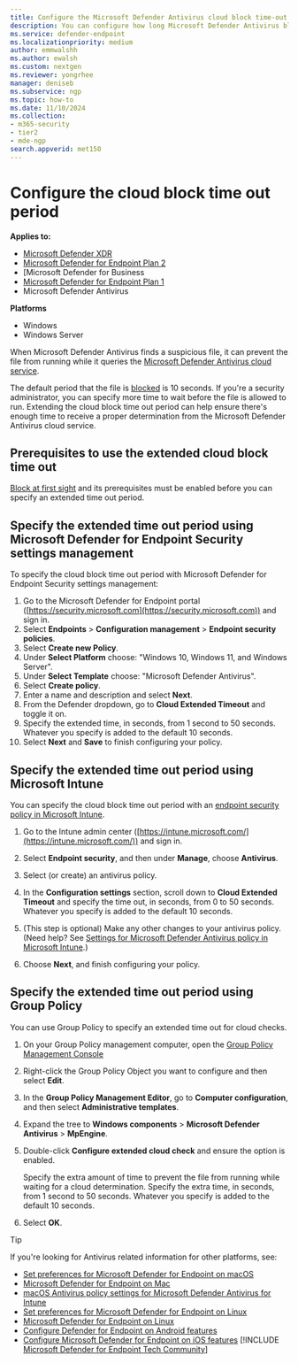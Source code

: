 ```yaml
---
title: Configure the Microsoft Defender Antivirus cloud block time-out period
description: You can configure how long Microsoft Defender Antivirus blocks a file from running while waiting for a cloud determination.
ms.service: defender-endpoint
ms.localizationpriority: medium
author: emmwalshh
ms.author: ewalsh
ms.custom: nextgen
ms.reviewer: yongrhee
manager: deniseb
ms.subservice: ngp
ms.topic: how-to
ms.date: 11/10/2024
ms.collection: 
- m365-security
- tier2
- mde-ngp
search.appverid: met150
---
```


# Configure the cloud block time out period

**Applies to:**
- [Microsoft Defender XDR](/defender-xdr)
- [Microsoft Defender for Endpoint Plan 2](microsoft-defender-endpoint.md)
- [Microsoft Defender for Business
- [Microsoft Defender for Endpoint Plan 1](microsoft-defender-endpoint.md)
- Microsoft Defender Antivirus

**Platforms**
- Windows
- Windows Server

When Microsoft Defender Antivirus finds a suspicious file, it can prevent the file from running while it queries the [Microsoft Defender Antivirus cloud service](cloud-protection-microsoft-defender-antivirus.md).

The default period that the file is [blocked](configure-block-at-first-sight-microsoft-defender-antivirus.md) is 10 seconds. If you're a security administrator, you can specify more time to wait before the file is allowed to run. Extending the cloud block time out period can help ensure there's enough time to receive a proper determination from the Microsoft Defender Antivirus cloud service.

## Prerequisites to use the extended cloud block time out

[Block at first sight](configure-block-at-first-sight-microsoft-defender-antivirus.md) and its prerequisites must be enabled before you can specify an extended time out period.

## Specify the extended time out period using Microsoft Defender for Endpoint Security settings management

To specify the cloud block time out period with Microsoft Defender for Endpoint Security settings management:

1. Go to the Microsoft Defender for Endpoint portal ([https://security.microsoft.com](https://security.microsoft.com)) and sign in.
2. Select **Endpoints** > **Configuration management** > **Endpoint security policies**.
3. Select **Create new Policy**.
4. Under **Select Platform** choose: "Windows 10, Windows 11, and Windows Server".
5. Under **Select Template** choose: "Microsoft Defender Antivirus".
6. Select **Create policy**.
7. Enter a name and description and select **Next**.
8. From the Defender dropdown, go to **Cloud Extended Timeout** and toggle it on.
9. Specify the extended time, in seconds, from 1 second to 50 seconds. Whatever you specify is added to the default 10 seconds.
10. Select **Next** and **Save** to finish configuring your policy.

## Specify the extended time out period using Microsoft Intune

You can specify the cloud block time out period with an [endpoint security policy in Microsoft Intune](/mem/intune/protect/endpoint-security-policy).

1. Go to the Intune admin center ([https://intune.microsoft.com/](https://intune.microsoft.com/)) and sign in.

2. Select **Endpoint security**, and then under **Manage**, choose **Antivirus**.

3. Select (or create) an antivirus policy.

4. In the **Configuration settings** section, scroll down to **Cloud Extended Timeout** and specify the time out, in seconds, from 0 to 50 seconds. Whatever you specify is added to the default 10 seconds.

5. (This step is optional) Make any other changes to your antivirus policy. (Need help? See [Settings for Microsoft Defender Antivirus policy in Microsoft Intune](/mem/intune/protect/antivirus-microsoft-defender-settings-windows).)

6. Choose **Next**, and finish configuring your policy.

## Specify the extended time out period using Group Policy

You can use Group Policy to specify an extended time out for cloud checks.

1. On your Group Policy management computer, open the [Group Policy Management Console](/previous-versions/windows/it-pro/windows-server-2008-R2-and-2008/cc731212(v=ws.11))

2. Right-click the Group Policy Object you want to configure and then select **Edit**.

3. In the **Group Policy Management Editor**, go to **Computer configuration**, and then select **Administrative templates**.

3. Expand the tree to **Windows components** \> **Microsoft Defender Antivirus** \> **MpEngine**.

4. Double-click **Configure extended cloud check** and ensure the option is enabled. 

   Specify the extra amount of time to prevent the file from running while waiting for a cloud determination. Specify the extra time, in seconds, from 1 second to 50 seconds. Whatever you specify is added to the default 10 seconds.

5. Select **OK**.

> [!TIP]
> If you're looking for Antivirus related information for other platforms, see:
> - [Set preferences for Microsoft Defender for Endpoint on macOS](mac-preferences.md)
> - [Microsoft Defender for Endpoint on Mac](microsoft-defender-endpoint-mac.md)
> - [macOS Antivirus policy settings for Microsoft Defender Antivirus for Intune](/mem/intune/protect/antivirus-microsoft-defender-settings-macos)
> - [Set preferences for Microsoft Defender for Endpoint on Linux](linux-preferences.md)
> - [Microsoft Defender for Endpoint on Linux](microsoft-defender-endpoint-linux.md)
> - [Configure Defender for Endpoint on Android features](android-configure.md)
> - [Configure Microsoft Defender for Endpoint on iOS features](ios-configure-features.md) 
[!INCLUDE [Microsoft Defender for Endpoint Tech Community](../includes/defender-mde-techcommunity.md)]
